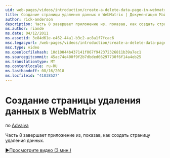 ```yaml
---
uid: web-pages/videos/introduction/create-a-delete-data-page-in-webmatrix
title: Создание страницы удаления данных в WebMatrix | Документация Майкрософт
author: rick-anderson
description: Часть 8 завершает приложение из, показав, как создать страницу удаления данных.
ms.author: riande
ms.date: 04/12/2011
ms.assetid: 3e84d61e-e462-44a1-b3c2-ac8a1f7fcac6
msc.legacyurl: /web-pages/videos/introduction/create-a-delete-data-page-in-webmatrix
msc.type: video
ms.openlocfilehash: 10d10044b437141f067f942372326811b39a7ec1
ms.sourcegitcommit: 45ac74e400f9f2b7dbded66297730f6f14a4eb25
ms.translationtype: MT
ms.contentlocale: ru-RU
ms.lasthandoff: 08/16/2018
ms.locfileid: "41838527"
---
```

<a name="create-a-delete-data-page-in-webmatrix"></a>Создание страницы удаления данных в WebMatrix
====================
по [Advaiya](https://twitter.com/Advaiyasolns)

Часть 8 завершает приложение из, показав, как создать страницу удаления данных.

[&#9654;Просмотрите видео (3 мин.)](https://channel9.msdn.com/Blogs/ASP-NET-Site-Videos/create-a-delete-data-page-in-webmatrix)
